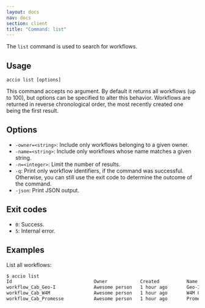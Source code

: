 ```yaml
---
layout: docs
nav: docs
section: client
title: "Command: list"
---
```


The `list` command is used to search for workflows.

## Usage
```
accio list [options]
```

This command accepts no argument.
By default it returns all workflows (up to 100), but options can be specified to alter this behavior.
Workflows are returned in reverse chronological order, the most recently created one being the first result.

## Options
* `-owner=<string>`: Include only workflows belonging to a given owner.
* `-name=<string>`: Include only workflows whose name matches a given string.
* `-n=<integer>`: Limit the number of results.
* `-q`: Print only workflow identifiers, if the command was successful.
Otherwise, you can still use the exit code to determine the outcome of the command.
* `-json`: Print JSON output.

## Exit codes
* `0`: Success.
* `5`: Internal error.

## Examples
List all workflows:

```bash
$ accio list
Id                              Owner            Created          Name
workflow_Cab_Geo-I              Awesome person   1 hour ago       Geo-I Cab nominal workflow
workflow_Cab_W4M                Awesome person   1 hour ago       W4M Cab nominal workflow
workflow_Cab_Promesse           Awesome person   1 hour ago       Promesse Cab nominal workflow
```